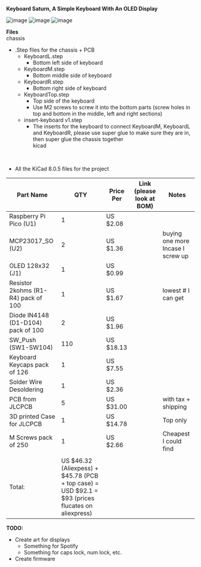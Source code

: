 **Keyboard Saturn, A Simple Keyboard With An OLED Display**

![image](https://github.com/user-attachments/assets/6df31256-2c50-42c2-93f2-c2fba238719a)
![image](https://github.com/user-attachments/assets/40f2bb41-a31f-4db6-9303-55106f4096e9)
![image](https://github.com/user-attachments/assets/f23ca1d3-1136-4d6a-9a44-25fd33c32397)

**Files**
<br>
chassis
- .Step files for the chassis + PCB
  - KeyboardL.step
      - Bottom left side of keyboard
  - KeyboardM.step
      - Bottom middle side of keyboard
  - KeyboardR.step
      - Bottom right side of keyboard
  - KeyboardTop.step
      - Top side of the keyboard
      - Use M2 screws to screw it into the bottom parts (screw holes in top and bottom in the middle, left and right sections) 
  - insert-keyboard v1.step
      - The inserts for the keyboard to connect KeyboardM, KeyboardL and KeyboardR, please use super glue to make sure they are in, then super glue the chassis together<br>
kicad
<br>

- All the KiCad 8.0.5 files for the project 

|Part Name                          |QTY                                                                                               |Price Per|Link (please look at BOM)|Notes                            |
|-----------------------------------|--------------------------------------------------------------------------------------------------|---------|-------------------------|---------------------------------|
|Raspberry Pi Pico (U1)             |1                                                                                                 |US $2.08 ||                                 |
|MCP23017_SO (U2)                   |2                                                                                                 |US $1.36 ||buying one more Incase I screw up|
|OLED 128x32 (J1)                   |1                                                                                                 |US $0.99 ||                                 |
|Resistor 2kohms (R1-R4) pack of 100|1                                                                                                 |US $1.67 ||lowest # I can get               |
|Diode IN4148 (D1-D104)  pack of 100|2                                                                                                 |US $1.96 ||                                 |
|SW_Push (SW1-SW104)                |110                                                                                               |US $18.13||                                 |
|Keyboard Keycaps pack of 126       |1                                                                                                 |US $7.55 ||                                 |
|Solder Wire Desoldering            |1                                                                                                 |US $2.36 ||                                 |
|PCB from JLCPCB                    |5                                                                                                 |US $31.00|    |with tax + shipping              |
|3D printed Case for JLCPCB         |1                                                                                                 |US $14.78|    |Top only                         |
|M Screws pack of 250               |1                                                                                                 |US $2.66 ||Cheapest I could find            |
|                                   |                                                                                                  |         |    |                                 |
|Total:                             |US $46.32 (Aliexpess) + $45.78 (PCB + top case) = USD $92.1 = $93 (prices flucates on aliexpress) |         |    |                                 |

**TODO:**
- Create art for displays
  - Something for Spotify
  - Something for caps lock, num lock, etc.
 - Create firmware
